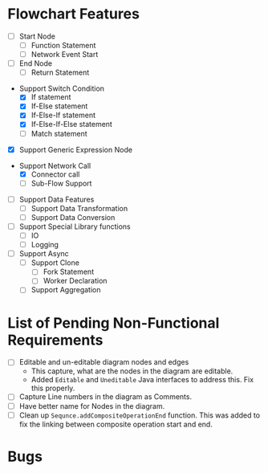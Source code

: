 # Flowchart Features

- [ ] Start Node
    - [ ] Function Statement
    - [ ] Network Event Start
- [ ] End Node
    - [ ] Return Statement
- Support Switch Condition
    - [x] If statement
    - [x] If-Else statement
    - [X] If-Else-If statement
    - [X] If-Else-If-Else statement
    - [ ] Match statement
- [x] Support Generic Expression Node
- Support Network Call
  - [x] Connector call
  - [ ] Sub-Flow Support
- [ ] Support Data Features
    - [ ] Support Data Transformation
    - [ ] Support Data Conversion
- [ ] Support Special Library functions
    - [ ] IO
    - [ ] Logging
- [ ] Support Async
    - [ ] Support Clone
        - [ ] Fork Statement
        - [ ] Worker Declaration
    - [ ] Support Aggregation

# List of Pending Non-Functional Requirements

- [ ] Editable and un-editable diagram nodes and edges
    - This capture, what are the nodes in the diagram are editable.
    - Added `Editable` and `Uneditable` Java interfaces to address this. Fix this properly.
- [ ] Capture Line numbers in the diagram as Comments.
- [ ] Have better name for Nodes in the diagram.
- [ ] Clean up `Sequnce.addCompositeOperationEnd` function. This was added to fix the linking between composite
  operation start and end.

# Bugs